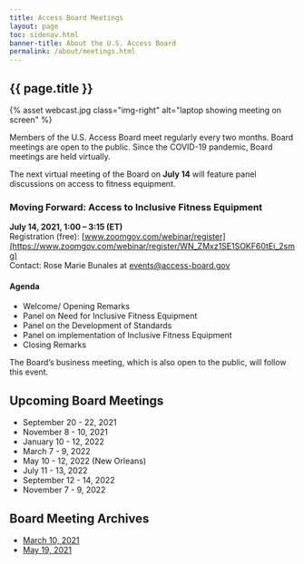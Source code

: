 ```yaml
---
title: Access Board Meetings
layout: page
toc: sidenav.html
banner-title: About the U.S. Access Board
permalink: /about/meetings.html
---
```


## {{ page.title }}

{% asset webcast.jpg class="img-right" alt="laptop showing meeting on screen" %}

Members of the U.S. Access Board meet regularly every two months. Board meetings are open to the public. Since the COVID-19 pandemic, Board meetings are held virtually.  

The next virtual meeting of the Board on **July 14** will feature panel discussions on access to fitness equipment.

### Moving Forward: Access to Inclusive Fitness Equipment  

**July 14, 2021, 1:00 – 3:15 (ET)** \
Registration (free): [www.zoomgov.com/webinar/register](https://www.zoomgov.com/webinar/register/WN_ZMxz1SE1SOKF60tEi_2smg) \
Contact:  Rose Marie Bunales at <events@access-board.gov>

#### Agenda

- Welcome/ Opening Remarks 
- Panel on Need for Inclusive Fitness Equipment 
- Panel on the Development of Standards 
- Panel on implementation of Inclusive Fitness Equipment 
- Closing Remarks

The Board’s business meeting, which is also open to the public, will follow this event. 

 
## Upcoming Board Meetings

-   September 20 - 22, 2021
-   November 8 - 10, 2021
-   January 10 - 12, 2022
-   March 7 - 9, 2022
-   May 10 - 12, 2022 (New Orleans)
-   July 11 - 13, 2022
-   September 12 - 14, 2022
-   November 7 - 9, 2022

## Board Meeting Archives

- [March 10, 2021](https://www.youtube.com/watch?v=xI1j1V1SyjE)
- [May 19, 2021](https://www.access-board.gov/news/2021/05/24/u-s-access-board-conducts-panel-discussions-on-self-service-transaction-machines/)
